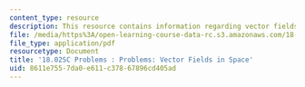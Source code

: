 ```yaml
---
content_type: resource
description: This resource contains information regarding vector fields in space.
file: /media/https%3A/open-learning-course-data-rc.s3.amazonaws.com/18-02sc-multivariable-calculus-fall-2010/8611e7557da0e611c37867896cd405ad_MIT18_02SC_pb_79_quest.pdf
file_type: application/pdf
resourcetype: Document
title: '18.02SC Problems : Problems: Vector Fields in Space'
uid: 8611e755-7da0-e611-c378-67896cd405ad
---
```

